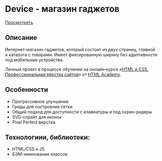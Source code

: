 # Device - магазин гаджетов

[Просмотреть](https://b-lvlax.github.io/device/)


## Описание
Интернет-магазин гаджетов, который состоит из двух страниц, главной и каталога с товарами. Имеет фиксированную ширину без адаптивности под мобильные устройства.

Личный проект в процессе обучения на онлайн‑курсе «[HTML и CSS. Профессиональная вёрстка сайтов](https://htmlacademy.ru/intensive/htmlcss)» от [HTML Academy](https://htmlacademy.ru).


## Особенности
- Прогрессивное улучшение
- Гриды для построения сетки
- Общий подход для доступности с клавиатуры и под скрин-ридеры
- SVG-спрайт для иконок
- Pixel Perfect верстка


## Технологиии, библиотеки:
 - HTML/CSS и JS
 - БЭМ-именование классов
